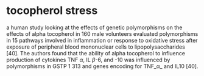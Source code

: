 # tocopherol stress
a human study looking at the effects of genetic polymorphisms on the effects of alpha tocopherol in 160 male volunteers evaluated polymorphisms in 15 pathways involved in inflammation or response to oxidative stress after exposure of peripheral blood mononuclear cells to lipopolysaccharides [40]. The authors found that the ability of alpha tocopherol to influence production of cytokines TNF _α_, IL _β_-6, and -10 was influenced by polymorphisms in GSTP 1 313 and genes encoding for TNF_α_ and IL10 [40].
